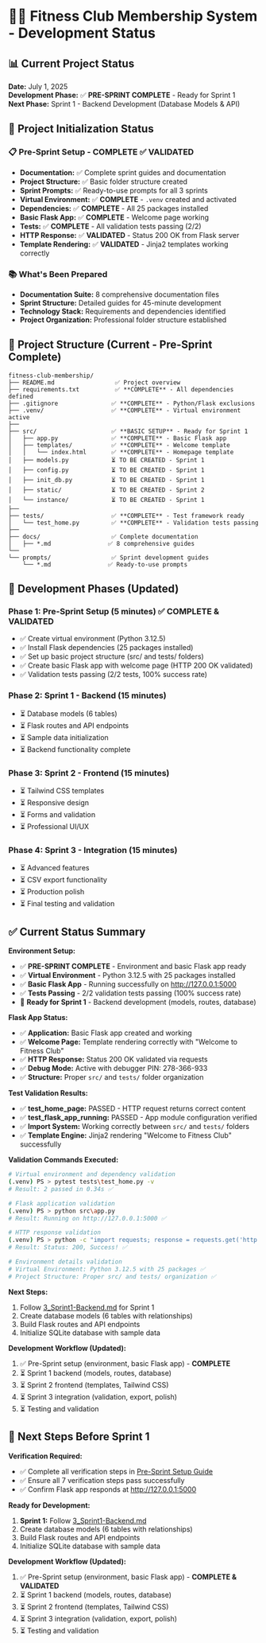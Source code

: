 # 🏋️‍♀️ Fitness Club Membership System - Development Status

## 📊 Current Project Status

**Date:** July 1, 2025  
**Development Phase:** ✅ **PRE-SPRINT COMPLETE** - Ready for Sprint 1  
**Next Phase:** Sprint 1 - Backend Development (Database Models & API)

## 🚀 Project Initialization Status

### 📋 Pre-Sprint Setup - COMPLETE ✅ VALIDATED

- **Documentation:** ✅ Complete sprint guides and documentation
- **Project Structure:** ✅ Basic folder structure created
- **Sprint Prompts:** ✅ Ready-to-use prompts for all 3 sprints
- **Virtual Environment:** ✅ **COMPLETE** - `.venv` created and activated
- **Dependencies:** ✅ **COMPLETE** - All 25 packages installed
- **Basic Flask App:** ✅ **COMPLETE** - Welcome page working
- **Tests:** ✅ **COMPLETE** - All validation tests passing (2/2)
- **HTTP Response:** ✅ **VALIDATED** - Status 200 OK from Flask server
- **Template Rendering:** ✅ **VALIDATED** - Jinja2 templates working correctly

### 📚 What's Been Prepared

- **Documentation Suite:** 8 comprehensive documentation files
- **Sprint Structure:** Detailed guides for 45-minute development
- **Technology Stack:** Requirements and dependencies identified
- **Project Organization:** Professional folder structure established

## 📁 Project Structure (Current - Pre-Sprint Complete)

```text
fitness-club-membership/
├── README.md                 ✅ Project overview
├── requirements.txt          ✅ **COMPLETE** - All dependencies defined
├── .gitignore               ✅ **COMPLETE** - Python/Flask exclusions
├── .venv/                   ✅ **COMPLETE** - Virtual environment active
├──
├── src/                     ✅ **BASIC SETUP** - Ready for Sprint 1
│   ├── app.py               ✅ **COMPLETE** - Basic Flask app
│   ├── templates/           ✅ **COMPLETE** - Welcome template
│   │   └── index.html       ✅ **COMPLETE** - Homepage template
│   ├── models.py            ⏳ TO BE CREATED - Sprint 1
│   ├── config.py            ⏳ TO BE CREATED - Sprint 1
│   ├── init_db.py           ⏳ TO BE CREATED - Sprint 1
│   ├── static/              ⏳ TO BE CREATED - Sprint 2
│   └── instance/            ⏳ TO BE CREATED - Sprint 1
├──
├── tests/                   ✅ **COMPLETE** - Test framework ready
│   └── test_home.py         ✅ **COMPLETE** - Validation tests passing
├──
├── docs/                    ✅ Complete documentation
│   ├── *.md                ✅ 8 comprehensive guides
└──
└── prompts/                 ✅ Sprint development guides
    └── *.md                ✅ Ready-to-use prompts
```

## 🚀 Development Phases (Updated)

### Phase 1: Pre-Sprint Setup (5 minutes) ✅ **COMPLETE & VALIDATED**

- ✅ Create virtual environment (Python 3.12.5)
- ✅ Install Flask dependencies (25 packages installed)
- ✅ Set up basic project structure (src/ and tests/ folders)
- ✅ Create basic Flask app with welcome page (HTTP 200 OK validated)
- ✅ Validation tests passing (2/2 tests, 100% success rate)

### Phase 2: Sprint 1 - Backend (15 minutes)

- ⏳ Database models (6 tables)
- ⏳ Flask routes and API endpoints
- ⏳ Sample data initialization
- ⏳ Backend functionality complete

### Phase 3: Sprint 2 - Frontend (15 minutes)

- ⏳ Tailwind CSS templates
- ⏳ Responsive design
- ⏳ Forms and validation
- ⏳ Professional UI/UX

### Phase 4: Sprint 3 - Integration (15 minutes)

- ⏳ Advanced features
- ⏳ CSV export functionality
- ⏳ Production polish
- ⏳ Final testing and validation

## ✅ Current Status Summary

**Environment Setup:**

- ✅ **PRE-SPRINT COMPLETE** - Environment and basic Flask app ready
- ✅ **Virtual Environment** - Python 3.12.5 with 25 packages installed
- ✅ **Basic Flask App** - Running successfully on http://127.0.0.1:5000
- ✅ **Tests Passing** - 2/2 validation tests passing (100% success rate)
- 🚀 **Ready for Sprint 1** - Backend development (models, routes, database)

**Flask App Status:**

- ✅ **Application:** Basic Flask app created and working
- ✅ **Welcome Page:** Template rendering correctly with "Welcome to Fitness Club"
- ✅ **HTTP Response:** Status 200 OK validated via requests
- ✅ **Debug Mode:** Active with debugger PIN: 278-366-933
- ✅ **Structure:** Proper `src/` and `tests/` folder organization

**Test Validation Results:**

- ✅ **test_home_page:** PASSED - HTTP request returns correct content
- ✅ **test_flask_app_running:** PASSED - App module configuration verified
- ✅ **Import System:** Working correctly between `src/` and `tests/` folders
- ✅ **Template Engine:** Jinja2 rendering "Welcome to Fitness Club" successfully

**Validation Commands Executed:**

```bash
# Virtual environment and dependency validation
(.venv) PS > pytest tests\test_home.py -v
# Result: 2 passed in 0.34s ✅

# Flask application validation
(.venv) PS > python src\app.py
# Result: Running on http://127.0.0.1:5000 ✅

# HTTP response validation
(.venv) PS > python -c "import requests; response = requests.get('http://127.0.0.1:5000'); print(f'Status: {response.status_code}'); print('Success!' if 'Welcome to Fitness Club' in response.text else 'Failed!')"
# Result: Status: 200, Success! ✅

# Environment details validation
# Virtual Environment: Python 3.12.5 with 25 packages ✅
# Project Structure: Proper src/ and tests/ organization ✅
```

**Next Steps:**

1. Follow [3_Sprint1-Backend.md](../prompts/3_Sprint1-Backend.md) for Sprint 1
2. Create database models (6 tables with relationships)
3. Build Flask routes and API endpoints
4. Initialize SQLite database with sample data

**Development Workflow (Updated):**

1. ✅ Pre-Sprint setup (environment, basic Flask app) - **COMPLETE**
2. ⏳ Sprint 1 backend (models, routes, database)
3. ⏳ Sprint 2 frontend (templates, Tailwind CSS)
4. ⏳ Sprint 3 integration (validation, export, polish)
5. ⏳ Testing and validation

## 🎯 **Next Steps Before Sprint 1**

**Verification Required:**

- ✅ Complete all verification steps in [Pre-Sprint Setup Guide](../prompts/2_Pre-Sprint-Setup.md)
- ✅ Ensure all 7 verification steps pass successfully
- ✅ Confirm Flask app responds at http://127.0.0.1:5000

**Ready for Development:**

1. **Sprint 1:** Follow [3_Sprint1-Backend.md](../prompts/3_Sprint1-Backend.md)
2. Create database models (6 tables with relationships)
3. Build Flask routes and API endpoints
4. Initialize SQLite database with sample data

**Development Workflow (Updated):**

1. ✅ Pre-Sprint setup (environment, basic Flask app) - **COMPLETE & VALIDATED**
2. ⏳ Sprint 1 backend (models, routes, database)
3. ⏳ Sprint 2 frontend (templates, Tailwind CSS)
4. ⏳ Sprint 3 integration (validation, export, polish)
5. ⏳ Testing and validation
